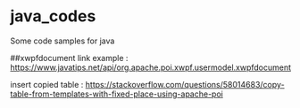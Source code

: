 # java_codes
Some code samples for  java 


##xwpfdocument
link example : https://www.javatips.net/api/org.apache.poi.xwpf.usermodel.xwpfdocument

insert copied table : https://stackoverflow.com/questions/58014683/copy-table-from-templates-with-fixed-place-using-apache-poi
